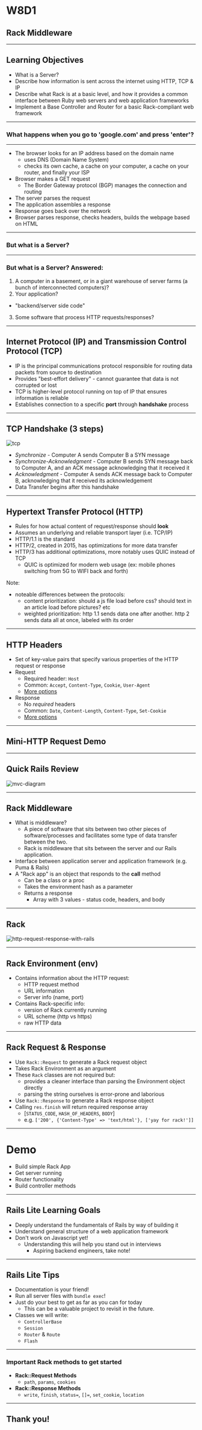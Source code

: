 # W8D1
## Rack Middleware

---

## Learning Objectives

+ What is a Server?
+ Describe how information is sent across the internet using HTTP, TCP & IP 
+ Describe what Rack is at a basic level, and how it provides a common interface
between Ruby web servers and web application frameworks
+ Implement a Base Controller and Router for a basic Rack-compliant web framework

---

### What happens when you go to 'google.com' and press 'enter'?

---

* The browser looks for an IP address based on the domain name
	* uses DNS (Domain Name System)
  * checks its own cache, a cache on your computer, a cache on your router, and finally your ISP
* Browser makes a GET request
	* The Border Gateway protocol (BGP) manages the connection and routing
* The server parses the request
* The application assembles a response
* Response goes back over the network
* Browser parses response, checks headers, builds the webpage based on HTML
  
---

### But what is a Server?

---

### But what is a Server? Answered:
1. A computer in a basement, or in a giant warehouse of server farms (a bunch of interconnected computers)?
2. Your application?
  - "backend/server side code"
3. Some software that process HTTP requests/responses?

---

## Internet Protocol (IP) and Transmission Control Protocol (TCP)

* IP is the principal communications protocol responsible for routing data packets from source to destination
* Provides "best-effort delivery" - cannot guarantee that data is not corrupted
or lost
* TCP is higher-level protocol running on top of IP that ensures information is reliable
* Establishes connection to a specific **port** through **handshake** process 

---

## TCP Handshake (3 steps)

![tcp](https://aa-ch-lecture-assets.s3.us-west-1.amazonaws.com/w8d1-rails-lite/tcp.jpg)

* _Synchronize_ - Computer A sends Computer B a  SYN message
* _Synchronize-Acknowledgment_ - Computer B sends SYN message back to Computer A, and an ACK message acknowledging that it received it
* _Acknowledgment_ - Computer A sends ACK message back to Computer B, acknowledging that it received its acknowledgement
* Data Transfer begins after this handshake

---

## Hypertext Transfer Protocol (HTTP)

* Rules for how actual content of request/response should **look**
* Assumes an underlying and reliable transport layer (i.e. TCP/IP)
* HTTP/1.1 is the standard
* HTTP/2, created in 2015, has optimizations for more data transfer
* HTTP/3 has additional optimizations, more notably uses QUIC instead of TCP
	* QUIC is optimized for modern web usage (ex: mobile phones switching from 5G to WIFI back and forth)

Note:

* noteable differences between the protocols:
	* content prioritization: should a js file load before css? should text in an article load before pictures? etc
  * weighted prioritization: http 1.1 sends data one after another. http 2 sends data all at once, labeled with its order

---

## HTTP Headers
* Set of key-value pairs that specify various properties of the HTTP request or response
* Request
  * Required header: `Host`
  * Common: `Accept`, `Content-Type`, `Cookie`, `User-Agent`
  * [More options](https://en.wikipedia.org/wiki/List_of_HTTP_header_fields#Request_fields)
* Response
  * No *required* headers
  * Common: `Date`, `Content-Length`, `Content-Type`, `Set-Cookie`
  * [More options](https://en.wikipedia.org/wiki/List_of_HTTP_header_fields#Response_fields)

---

## Mini-HTTP Request Demo

---

## Quick Rails Review

![mvc-diagram](https://aa-ch-lecture-assets.s3.us-west-1.amazonaws.com/w8d1-rails-lite/mvc-diagram.png)

---

## Rack Middleware

* What is middleware? 
  * A piece of software that sits between two other pieces of software/processes and facilitates some type of data transfer between the two.
  * Rack is middleware that sits between the server and our Rails application.
* Interface between application server and application framework (e.g. Puma & Rails)
* A "Rack app" is an object that responds to the **call** method
    * Can be a class or a proc
    * Takes the environment hash as a parameter
    * Returns a response
      * Array with 3 values - status code, headers, and body

---

## Rack

![http-request-response-with-rails](https://aa-ch-lecture-assets.s3.us-west-1.amazonaws.com/w8d1-rails-lite/http-request-response-with-rails.png)

---

## Rack Environment (env)

* Contains information about the HTTP request:
  * HTTP request method
  * URL information
  * Server info (name, port)
* Contains Rack-specific info:
  * version of Rack currently running
  * URL scheme (http vs https)
  * raw HTTP data

---

## Rack Request & Response

* Use `Rack::Request` to generate a Rack request object
* Takes Rack Environment as an argument
* These `Rack` classes are not required but:
  * provides a cleaner interface than parsing the Environment object directly
  * parsing the string ourselves is error-prone and laborious
* Use `Rack::Response` to generate a Rack response object
* Calling `res.finish` will return required response array
  * [`STATUS_CODE`, `HASH_OF_HEADERS`, `BODY`]
  * e.g. `['200', {'Content-Type' => 'text/html'}, ['yay for rack!']]`

---

# Demo
* Build simple Rack App 
* Get server running
* Router functionality
* Build controller methods

---

## Rails Lite Learning Goals

* Deeply understand the fundamentals of Rails by way of building it
* Understand general structure of a web application framework
* Don't work on Javascript yet!
  * Understanding this will help you stand out in interviews
    * Aspiring backend engineers, take note!

---

## Rails Lite Tips

* Documentation is your friend!
* Run all server files with `bundle exec`!
* Just do your best to get as far as you can for today 
  * This can be a valuable project to revisit in the future.
* Classes we will write:
  * `ControllerBase`
  * `Session`
  * `Router` & `Route`
  * `Flash`

---

### Important Rack methods to get started

* **Rack::Request Methods**
  * `path`, `params`, `cookies`
* **Rack::Response Methods**
  * `write`, `finish`, `status=`, `[]=`, `set_cookie`, `location`

---

## Thank you!
